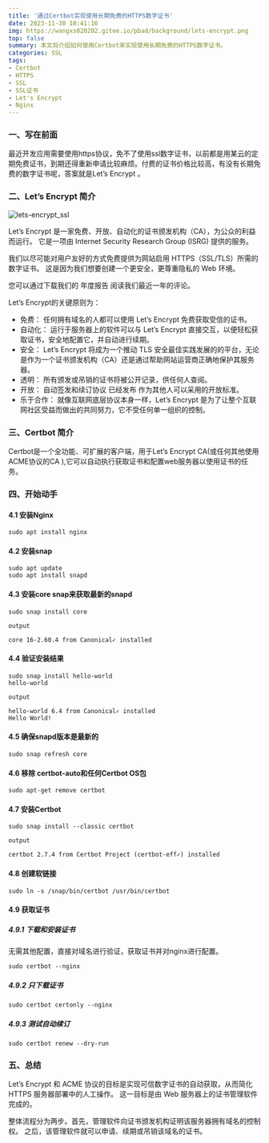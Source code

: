 ```yaml
---
title: '通过Certbot实现使用长期免费的HTTPS数字证书'
date: 2023-11-30 10:41:16
img: https://wangxs020202.gitee.io/pbad/background/lets-encrypt.png
top: false
summary: 本文将介绍如何使用Certbot来实现使用长期免费的HTTPS数字证书。
categories: SSL
tags:
- Certbot
- HTTPS
- SSL
- SSL证书
- Let's Encrypt
- Nginx
---
```


### 一、写在前面
最近开发应用需要使用https协议，免不了使用ssl数字证书，以前都是用某云的定期免费证书，到期还得重新申请比较麻烦。付费的证书价格比较高，有没有长期免费的数字证书呢，答案就是Let’s Encrypt 。

### 二、Let’s Encrypt 简介

![lets-encrypt_ssl](https://wangxs020202.gitee.io/pbad/new/lets-encrypt_ssl.png)

Let’s Encrypt 是一家免费、开放、自动化的证书颁发机构（CA），为公众的利益而运行。 它是一项由 Internet Security Research Group (ISRG) 提供的服务。

我们以尽可能对用户友好的方式免费提供为网站启用 HTTPS（SSL/TLS）所需的数字证书。 这是因为我们想要创建一个更安全，更尊重隐私的 Web 环境。

您可以通过下载我们的 年度报告 阅读我们最近一年的评论。

Let’s Encrypt的关键原则为：

- 免费： 任何拥有域名的人都可以使用 Let’s Encrypt 免费获取受信的证书。
- 自动化： 运行于服务器上的软件可以与 Let’s Encrypt 直接交互，以便轻松获取证书，安全地配置它，并自动进行续期。
- 安全： Let’s Encrypt 将成为一个推动 TLS 安全最佳实践发展的的平台，无论是作为一个证书颁发机构（CA）还是通过帮助网站运营商正确地保护其服务器。
- 透明： 所有颁发或吊销的证书将被公开记录，供任何人查阅。
- 开放： 自动签发和续订协议 已经发布 作为其他人可以采用的开放标准。
- 乐于合作： 就像互联网底层协议本身一样，Let’s Encrypt 是为了让整个互联网社区受益而做出的共同努力，它不受任何单一组织的控制。

### 三、Certbot 简介

Certbot是一个全功能、可扩展的客户端，用于Let’s Encrypt CA(或任何其他使用ACME协议的CA ),它可以自动执行获取证书和配置web服务器以使用证书的任务。

### 四、开始动手

#### 4.1 安装Nginx

```shell
sudo apt install nginx
```

#### 4.2 安装snap

```shell
sudo apt update
sudo apt install snapd
```

#### 4.3 安装core snap来获取最新的snapd

```shell
sudo snap install core
```

`output`

```shell
core 16-2.60.4 from Canonical✓ installed
```

#### 4.4 验证安装结果

```shell
sudo snap install hello-world
hello-world
```

`output`

```shell
hello-world 6.4 from Canonical✓ installed
Hello World!
```

#### 4.5 确保snapd版本是最新的

```shell
sudo snap refresh core
```

#### 4.6 移除 certbot-auto和任何Certbot OS包

```shell
sudo apt-get remove certbot
```

#### 4.7 安装Certbot

```shell
sudo snap install --classic certbot
```

`output`

```shell
certbot 2.7.4 from Certbot Project (certbot-eff✓) installed
```

#### 4.8 创建软链接

```shell
sudo ln -s /snap/bin/certbot /usr/bin/certbot
```

#### 4.9 获取证书

##### 4.9.1 下载和安装证书
无需其他配置，直接对域名进行验证，获取证书并对nginx进行配置。

```shell
sudo certbot --nginx
```

##### 4.9.2 只下载证书

```shell
sudo certbot certonly --nginx
```

##### 4.9.3 测试自动续订

```shell
sudo certbot renew --dry-run
```


### 五、总结

Let’s Encrypt 和 ACME 协议的目标是实现可信数字证书的自动获取，从而简化 HTTPS 服务器部署中的人工操作。 这一目标是由 Web 服务器上的证书管理软件完成的。

整体流程分为两步。首先，管理软件向证书颁发机构证明该服务器拥有域名的控制权。 之后，该管理软件就可以申请、续期或吊销该域名的证书。



